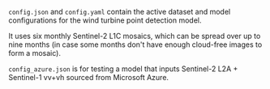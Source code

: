`config.json` and `config.yaml` contain the active dataset and model configurations for
the wind turbine point detection model.

It uses six monthly Sentinel-2 L1C mosaics, which can be spread over up to nine months
(in case some months don't have enough cloud-free images to form a mosaic).

`config_azure.json` is for testing a model that inputs Sentinel-2 L2A + Sentinel-1
vv+vh sourced from Microsoft Azure.
